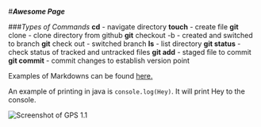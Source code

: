 #**_Awesome Page_**

###_Types of Commands_
**cd** - navigate directory
**touch** - create file
**git** clone - clone directory from github
**git** checkout -b - created and switched to branch
**git** check out - switched branch
**ls** - list directory
**git status** - check status of tracked and untracked files
**git add** - staged file to commit
**git commit** - commit changes to establish version point

Examples of Markdowns can be found [here.](https://help.github.com/articles/markdown-basics/)

An example of printing in java is `console.log(Hey)`. It will print Hey to the console.

![Screenshot of GPS 1.1](img/pairscreenshot.png)
